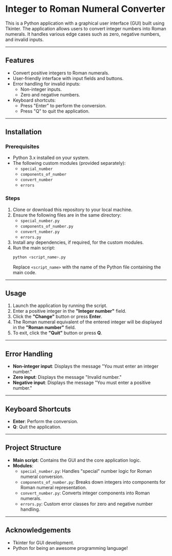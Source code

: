 
# **Integer to Roman Numeral Converter**

This is a Python application with a graphical user interface (GUI) built using Tkinter. The application allows users to convert integer numbers into Roman numerals. It handles various edge cases such as zero, negative numbers, and invalid inputs.

---

## **Features**
- Convert positive integers to Roman numerals.
- User-friendly interface with input fields and buttons.
- Error handling for invalid inputs:
  - Non-integer inputs.
  - Zero and negative numbers.
- Keyboard shortcuts:
  - Press "Enter" to perform the conversion.
  - Press "Q" to quit the application.

---

## **Installation**

### **Prerequisites**
- Python 3.x installed on your system.
- The following custom modules (provided separately):
  - `special_number`
  - `components_of_number`
  - `convert_number`
  - `errors`

### **Steps**
1. Clone or download this repository to your local machine.
2. Ensure the following files are in the same directory:
   - `special_number.py`
   - `components_of_number.py`
   - `convert_number.py`
   - `errors.py`
3. Install any dependencies, if required, for the custom modules.
4. Run the main script:
   ```bash
   python <script_name>.py
   ```
   Replace `<script_name>` with the name of the Python file containing the main code.

---

## **Usage**
1. Launch the application by running the script.
2. Enter a positive integer in the **"Integer number"** field.
3. Click the **"Change"** button or press **Enter**.
4. The Roman numeral equivalent of the entered integer will be displayed in the **"Roman number"** field.
5. To exit, click the **"Quit"** button or press **Q**.

---

## **Error Handling**
- **Non-integer input**: Displays the message "You must enter an integer number."
- **Zero input**: Displays the message "Invalid number."
- **Negative input**: Displays the message "You must enter a positive number."

---

## **Keyboard Shortcuts**
- **Enter**: Perform the conversion.
- **Q**: Quit the application.

---

## **Project Structure**
- **Main script**: Contains the GUI and the core application logic.
- **Modules**:
  - `special_number.py`: Handles "special" number logic for Roman numeral conversion.
  - `components_of_number.py`: Breaks down integers into components for Roman numeral representation.
  - `convert_number.py`: Converts integer components into Roman numerals.
  - `errors.py`: Custom error classes for zero and negative number handling.

---

## **Acknowledgements**
- Tkinter for GUI development.
- Python for being an awesome programming language!
